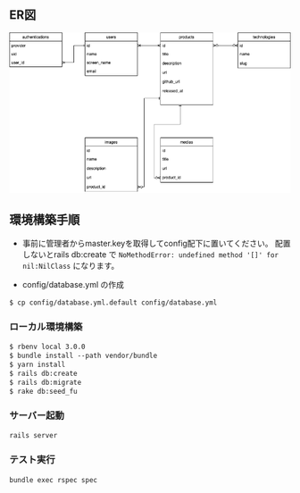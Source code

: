 ## ER図

![ER図](./erd.png)

## 環境構築手順
- 事前に管理者からmaster.keyを取得してconfig配下に置いてください。
配置しないとrails db:create で `NoMethodError: undefined method '[]' for nil:NilClass` になります。

- config/database.yml の作成
```
$ cp config/database.yml.default config/database.yml
```

### ローカル環境構築
```
$ rbenv local 3.0.0
$ bundle install --path vendor/bundle
$ yarn install
$ rails db:create
$ rails db:migrate
$ rake db:seed_fu
```
### サーバー起動
```
rails server
```

### テスト実行
```
bundle exec rspec spec
```
